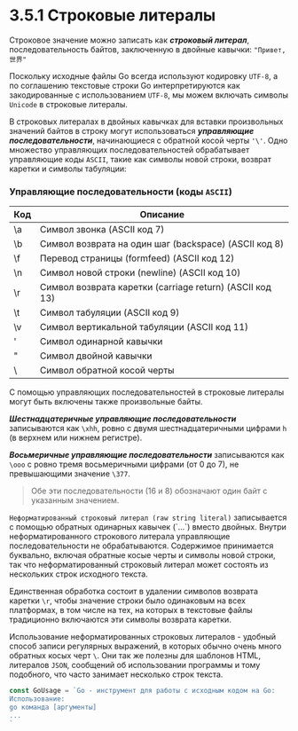 # 3.5.1 Строковые литералы

Строковое значение можно записать как **_строковый литерал_**, последовательность байтов, заключенную в двойные кавычки:
`"Привет, 世界"`

Поскольку исходные файлы Go всегда используют кодировку `UTF-8`, а по соглашению текстовые строки Go интерпретируются
как закодированные с использованием `UTF-8`, мы можем включать символы `Unicode` в строковые литералы.

В строковых литералах в двойных кавычках для вставки произвольных значений байтов в строку могут использоваться
**_управляющие последовательности_**, начинающиеся с обратной косой черты `'\'`. Одно множество управляющих
последовательностей обрабатывает управляющие коды `ASCII`, такие как символы новой строки, возврат каретки и символы
табуляции:

### Управляющие последовательности (коды `ASCII`)

| Код | Описание                                                 |
|-----|----------------------------------------------------------|
| \a  | Символ звонка (ASCII код 7)                              |
| \b  | Символ возврата на один шаг (backspace) (ASCII код 8)    |
| \f  | Перевод страницы (formfeed) (ASCII код 12)               |
| \n  | Символ новой строки (newline) (ASCII код 10)             |
| \r  | Символ возврата каретки (carriage return) (ASCII код 13) |
| \t  | 	Символ табуляции (ASCII код 9)                          |
| \v  | Символ вертикальной табуляции (ASCII код 11)             |
| \'  | Символ одинарной кавычки                                 |
| \"  | Символ двойной кавычки                                   |
| \\  | 	Символ обратной косой черты                             |

С помощью управляющих последовательностей в строковые литералы могут быть включены также произвольные байты.

**_Шестнадцатеричные управляющие последовательности_** записываются как `\xhh`, ровно с двумя шестнадцатеричными цифрами
`h` (в верхнем или нижнем регистре).

**_Восьмеричные управляющие последовательности_** записываются как `\ooo` с ровно тремя восьмеричными цифрами
(от 0 до 7), не превышающими значение `\377`.

> Обе эти последовательности (16 и 8) обозначают один байт с указанным значением.

`Неформатированный строковый литерал (raw string literal)` записывается с помощью обратных одинарных кавычек (\`...`)
вместо двойных. Внутри неформатированного строкового литерала управляющие последовательности не обрабатываются.
Содержимое принимается буквально, включая обратные косые черты и символы новой строки, так что неформатированный
строковый литерал может состоять из нескольких строк исходного текста.

Единственная обработка состоит в удалении символов возврата каретки `\r`, чтобы значение строки было одинаковым на всех
платформах, в том числе на тех, на которых в текстовые файлы традиционно включаются эти символы возврата каретки.

Использование неформатированных строковых литералов - удобный способ записи регулярных выражений, в которых обычно очень
много обратных косых черт `\`. Они так же полезны для шаблонов HTML, литералов `JSON`, сообщений об использовании
программы и тому подобного, что часто занимает несколько строк текста.

``` go
const GoUsage = `Go - инструмент для работы с исходным кодом на Go:
Использование:
go команда [аргументы]
...
`
```

